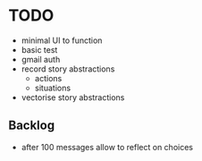 TODO
====

- minimal UI to function
- basic test
- gmail auth
- record story abstractions
  - actions
  - situations
- vectorise story abstractions

## Backlog
- after 100 messages allow to reflect on choices
